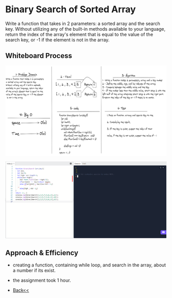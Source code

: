 # Binary Search of Sorted Array
<!-- Description of the challenge -->
Write a function that takes in 2 parameters: a sorted array and the search key. Without utilizing any of the built-in methods available to your language, return the index of the array's element that is equal to the value of the search key, or -1 if the element is not in the array.
## Whiteboard Process
<!-- Embedded whiteboard image -->

![img](./array-binary-search.jpg)

![img](./code.png)

## Approach & Efficiency

* creating a function, containing while loop, and search in the array, about a number if its exist.




* the assignment took  1 hour.
* [Back<<](../README.md)
